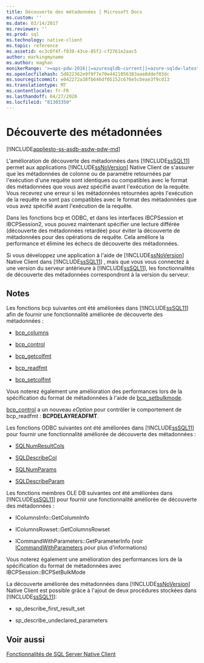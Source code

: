 ```yaml
---
title: Découverte des métadonnées | Microsoft Docs
ms.custom: ''
ms.date: 03/14/2017
ms.reviewer: ''
ms.prod: sql
ms.technology: native-client
ms.topic: reference
ms.assetid: ec3c0f4f-f838-43ce-85f2-cf2761e2aac5
author: markingmyname
ms.author: maghan
monikerRange: '>=aps-pdw-2016||=azuresqldb-current||=azure-sqldw-latest||>=sql-server-2016||=sqlallproducts-allversions||>=sql-server-linux-2017||=azuresqldb-mi-current'
ms.openlocfilehash: 5d822362e9f9f7e70e4421056383aae8ddef03dc
ms.sourcegitcommit: e042272a38fb646df05152c676e5cbeae3f9cd13
ms.translationtype: MT
ms.contentlocale: fr-FR
ms.lasthandoff: 04/27/2020
ms.locfileid: "81303350"
---
```

# <a name="metadata-discovery"></a>Découverte des métadonnées
[!INCLUDE[appliesto-ss-asdb-asdw-pdw-md](../../../includes/appliesto-ss-asdb-asdw-pdw-md.md)]

  L'amélioration de découverte des métadonnées dans [!INCLUDE[ssSQL11](../../../includes/sssql11-md.md)] permet aux applications [!INCLUDE[ssNoVersion](../../../includes/ssnoversion-md.md)] Native Client de s'assurer que les métadonnées de colonne ou de paramètre retournées par l'exécution d'une requête sont identiques ou compatibles avec le format des métadonnées que vous avez spécifié avant l'exécution de la requête. Vous recevrez une erreur si les métadonnées retournées après l'exécution de la requête ne sont pas compatibles avec le format des métadonnées que vous avez spécifié avant l'exécution de la requête.  
  
 Dans les fonctions bcp et ODBC, et dans les interfaces IBCPSession et  IBCPSession2, vous pouvez maintenant spécifier une lecture différée (découverte des métadonnées retardée) pour éviter la découverte de métadonnées pour des opérations de requête. Cela améliore la performance et élimine les échecs de découverte des métadonnées.  
  
 Si vous développez une application à l'aide de [!INCLUDE[ssNoVersion](../../../includes/ssnoversion-md.md)] Native Client dans [!INCLUDE[ssSQL11](../../../includes/sssql11-md.md)] , mais que vous vous connectez à une version du serveur antérieure à [!INCLUDE[ssSQL11](../../../includes/sssql11-md.md)], les fonctionnalités de découverte des métadonnées correspondront à la version du serveur.  
  
## <a name="remarks"></a>Notes  
 Les fonctions bcp suivantes ont été améliorées dans [!INCLUDE[ssSQL11](../../../includes/sssql11-md.md)] afin de fournir une fonctionnalité améliorée de découverte des métadonnées :  
  
-   [bcp_columns](../../../relational-databases/native-client-odbc-extensions-bulk-copy-functions/bcp-columns.md)  
  
-   [bcp_control](../../../relational-databases/native-client-odbc-extensions-bulk-copy-functions/bcp-control.md)  
  
-   [bcp_getcolfmt](../../../relational-databases/native-client-odbc-extensions-bulk-copy-functions/bcp-getcolfmt.md)  
  
-   [bcp_readfmt](../../../relational-databases/native-client-odbc-extensions-bulk-copy-functions/bcp-readfmt.md)  
  
-   [bcp_setcolfmt](../../../relational-databases/native-client-odbc-extensions-bulk-copy-functions/bcp-setcolfmt.md)  
  
 Vous noterez également une amélioration des performances lors de la spécification du format de métadonnées à l'aide de [bcp_setbulkmode](../../../relational-databases/native-client-odbc-extensions-bulk-copy-functions/bcp-setbulkmode.md).  
  
 [bcp_control](../../../relational-databases/native-client-odbc-extensions-bulk-copy-functions/bcp-control.md) a un nouveau *eOption* pour contrôler le comportement de bcp_readfmt : **BCPDELAYREADFMT**.  
  
 Les fonctions ODBC suivantes ont été améliorées dans [!INCLUDE[ssSQL11](../../../includes/sssql11-md.md)] pour fournir une fonctionnalité améliorée de découverte des métadonnées :  
  
-   [SQLNumResultCols](../../../relational-databases/native-client-odbc-api/sqlnumresultcols.md)  
  
-   [SQLDescribeCol](../../../relational-databases/native-client-odbc-api/sqldescribecol.md)  
  
-   [SQLNumParams](../../../relational-databases/native-client-odbc-api/sqlnumparams.md)  
  
-   [SQLDescribeParam](../../../relational-databases/native-client-odbc-api/sqldescribeparam.md)  
  
 Les fonctions membres OLE DB suivantes ont été améliorées dans [!INCLUDE[ssSQL11](../../../includes/sssql11-md.md)] pour fournir une fonctionnalité améliorée de découverte des métadonnées :  
  
-   IColumnsInfo::GetColumnInfo  
  
-   IColumnsRowset::GetColumnsRowset  
  
-   ICommandWithParameters::GetParameterInfo (voir [ICommandWithParameters](../../../relational-databases/native-client-ole-db-interfaces/icommandwithparameters.md) pour plus d’informations)  
  
 Vous noterez également une amélioration des performances lors de la spécification du format de métadonnées avec IBCPSession::BCPSetBulkMode  
  
 La découverte améliorée des métadonnées  dans [!INCLUDE[ssNoVersion](../../../includes/ssnoversion-md.md)] Native Client est possible grâce à l'ajout de deux procédures stockées dans [!INCLUDE[ssSQL11](../../../includes/sssql11-md.md)]:  
  
-   sp_describe_first_result_set  
  
-   sp_describe_undeclared_parameters  
  
## <a name="see-also"></a>Voir aussi  
 [Fonctionnalités de SQL Server Native Client](../../../relational-databases/native-client/features/sql-server-native-client-features.md)  
  
  
